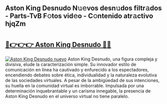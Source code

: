 ## Aston King Desnudo N𝚞𝚎vos desn𝚞dos filtr𝚊dos - Parts-TvB F𝚘tos vid𝚎o - C𝚘ntenido atr𝚊ctivo hjqZm

# <h2><a href="http://mb1jrn.tromn.icu/?c=Aston+King+Desnudo">🔗👉👉👉 Aston King Desnudo 🔗🔗</a></h2>

[![Aston King Desnudo nuevo](https://i.imgur.com/pEAQMta.gif)](http://mb1jrn.tromn.icu/?c=Aston+King+Desnudo)
Aston King Desnudo, una figura compleja y divisiva, elude la caracterización simple. Su innovador estilo de comunicación en línea ha cautivado y enfurecido a los espectadores, encendiendo debates sobre ética, individualidad y la naturaleza evolutiva de las sociedades virtuales. A pesar de la ambigüedad de sus intenciones, su huella en la comunidad virtual es imborrable. Impulsada por una determinación inquebrantable y un carisma innegable, la presencia de Aston King Desnudo en el universo virtual no tiene paralelo.
